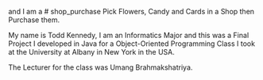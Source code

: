 and I am a # shop_purchase
Pick Flowers, Candy and Cards in a Shop then Purchase them.

My name is Todd Kennedy, I am an Informatics Major and this was a Final Project I developed in Java for a Object-Oriented Programming Class I took at the University at Albany in New York in the USA.

The Lecturer for the class was Umang Brahmakshatriya. 
